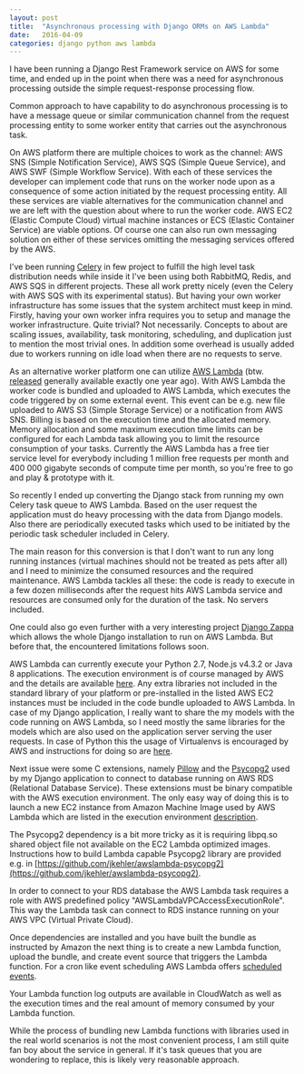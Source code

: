```yaml
---
layout: post
title:  "Asynchronous processing with Django ORMs on AWS Lambda"
date:   2016-04-09
categories: django python aws lambda
---
```


I have been running a Django Rest Framework service on AWS for some time, and ended up in the point when there
was a need for asynchronous processing outside the simple request-response processing flow.

Common approach to have capability to do asynchronous processing is to have a message queue or similar
communication channel from the request processing entity to some worker entity that carries out the
asynchronous task.

On AWS platform there are multiple choices to work as the channel: AWS SNS (Simple Notification Service), AWS
SQS (Simple Queue Service), and AWS SWF (Simple Workflow Service). With each of these services the developer
can implement code that runs on the worker node upon as a consequence of some action initiated by the request
processing entity. All these services are viable alternatives for the communication channel and we are left
with the question about where to run the worker code. AWS EC2 (Elastic Compute Cloud) virtual machine instances or ECS
(Elastic Container Service) are viable options. Of course one can also run own messaging solution on either of
these services omitting the messaging services offered by the AWS.

I've been running [Celery](http://www.celeryproject.org/) in few project to fulfill the high level task
distribution needs while inside it I've been using both RabbitMQ, Redis, and AWS SQS in different projects.
These all work pretty nicely (even the Celery with AWS SQS with its experimental status). But
having your own worker infrastructure has some issues that the system architect must keep in mind.
Firstly, having your own worker infra requires you to setup and manage the worker infrastructure. Quite
trivial? Not necessarily. Concepts to about are scaling issues, availability, task monitoring, scheduling, and
duplication just to mention the most trivial ones. In addition some overhead is usually added due to 
workers running on idle load when there are no requests to serve.

As an alternative worker platform one can utilize [AWS Lambda](https://aws.amazon.com/lambda/) (btw.
[released](https://aws.amazon.com/releasenotes/AWS-Lambda/3857079333029488) generally available exactly one
year ago). With AWS Lambda the worker code is bundled and uploaded to AWS Lambda, which executes the code 
triggered by on some external event. This event can be e.g. new file uploaded to AWS S3 (Simple Storage
Service) or a notification from AWS SNS. Billing is based on the execution time and the allocated memory.
Memory allocation and some maximum execution time limits can be configured for each Lambda task allowing you 
to limit the resource consumption of your tasks. Currently the AWS Lambda has a free tier service level for
everybody including 1 million free requests per month and 400 000 gigabyte seconds of compute time per month,
so you're free to go and play & prototype with it.

So recently I ended up converting the Django stack from running my own Celery task queue to AWS Lambda.
Based on the user request the application must do heavy processing with the data from Django models. Also there are
periodically executed tasks which used to be initiated by the periodic task scheduler included in Celery.

The main reason for this conversion is that I don't want to run any long running instances (virtual machines should not be
treated as pets after all) and I need to minimize the consumed resources and the required maintenance. AWS Lambda
tackles all these: the code is ready to execute in a few dozen milliseconds after the request hits AWS Lambda
service and resources are consumed only for the duration of the task. No servers included.

One could also go even further with a very interesting project [Django Zappa](https://github.com/Miserlou/django-zappa)
which allows the whole Django installation to run on AWS Lambda. But before that, the encountered limitations
follows soon.

AWS Lambda can currently execute your Python 2.7, Node.js v4.3.2 or Java 8 applications. The execution
environment is of course managed by AWS and the details are available [here](http://docs.aws.amazon.com/lambda/latest/dg/current-supported-versions.html).
Any extra libraries not included in the standard library of your platform or pre-installed in the listed AWS
EC2 instances must be included in the code bundle uploaded to AWS Lambda. In case of my Django application, I
really want to share the my models with the code running on AWS Lambda, so I need mostly the same libraries
for the models which are also used on the application server serving the user requests. In case of Python this
the usage of Virtualenvs is encouraged by AWS and instructions for doing so are [here](http://docs.aws.amazon.com/lambda/latest/dg/lambda-python-how-to-create-deployment-package.html).

Next issue were some C extensions, namely [Pillow](https://github.com/python-pillow/Pillow/) and the
[Psycopg2](http://initd.org/psycopg/) used by my Django application to connect to database running on AWS RDS
(Relational Database Service). These extensions must be binary compatible with the AWS execution environment. The
only easy way of doing this is to launch a new EC2 instance from Amazon Machine Image used by AWS Lambda which
are listed in the execution environment [description](http://docs.aws.amazon.com/lambda/latest/dg/current-supported-versions.html).

The Psycopg2 dependency is a bit more tricky as it is requiring libpq.so shared object file not available on
the EC2 Lambda optimized images. Instructions how to build Lambda capable Psycopg2 library are provided e.g.
in [https://github.com/jkehler/awslambda-psycopg2](https://github.com/jkehler/awslambda-psycopg2).

In order to connect to your RDS database the AWS Lambda task requires a role with AWS predefined policy "AWSLambdaVPCAccessExecutionRole". 
This way the Lambda task can connect to RDS instance running on your AWS VPC (Virtual Private Cloud).

Once dependencies are installed and you have built the bundle as instructed by Amazon the next thing is to
create a new Lambda function, upload the bundle, and create event source that triggers the Lambda function.
For a cron like event scheduling AWS Lambda offers [scheduled
events](http://docs.aws.amazon.com/lambda/latest/dg/with-scheduled-events.html).

Your Lambda function log outputs are available in CloudWatch as well as the execution times and the real
amount of memory consumed by your Lambda function.

While the process of bundling new Lambda functions with libraries used in the real world scenarios is not the
most convenient process, I am still quite fan boy about the service in general. If it's task queues that
you are wondering to replace, this is likely very reasonable approach.
